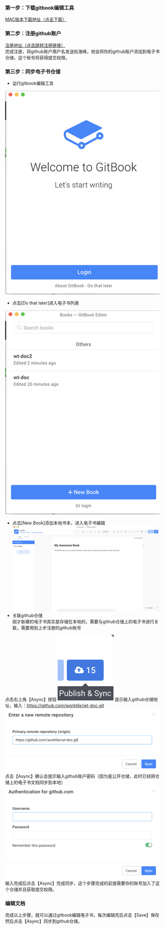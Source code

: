 ### 第一步：下载gitbook编辑工具

[MAC版本下载地址（点击下载）](https://legacy.gitbook.com/editor)

### 第二步：注册github账户

[注册地址（点击跳转注册链接）](https://github.com/)  
完成注册，将github账户用户名发送给海峰，他会将你的github账户添加到电子书仓储，这个账号将获得提交权限。

### 第三步：同步电子书仓储

* 运行gitbook编辑工具

![](/assets/1_copy.png)

* 点击\[Do that later\]进入电子书列表

![](/assets/2_copy.png)

* 点击\[New Book\]添加本地书本，进入电子书编辑![](/assets/4_copy.png)
* 关联github仓储  
  刚才新建的电子书其实是存储在本地的，需要与github仓储上的电子书进行关联，需要用到上步注册的github账号

点击右上角【Async】按钮
![](/assets/async.png)
提示输入github仓储地址，输入：https://github.com/worktile/wt-doc.git
![](/assets/github_repository.png)
点击【Async】确认会提示输入github账户密码（因为是公开仓储，此时已经把仓储上的电子书文档同步到本地）
![](/assets/github_account.png)
输入完成后点击【Async】完成同步，这个步骤完成的前提需要你的账号加入了这个仓储并且获取提交权限。
### 编辑文档
完成以上步骤，就可以通过gitbook编辑电子书，每次编辑完后点击【Save】保存然后点击【Async】同步到github仓储。